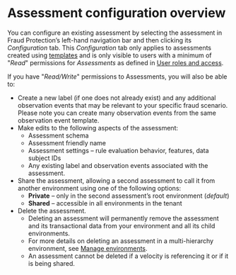 # Assessment configuration overview

You can configure an existing assessment by selecting the assessment in Fraud Protection’s left-hand navigation bar and then clicking its _Configuration_ tab.  This _Configuration_ tab only applies to assessments created using [templates](assessment-create-new.md#assessment-wizard-select-template) and is only visible to users with a minimum of "_Read_" permissions for _Assessments_ as defined in [User roles and access](https://learn.microsoft.com/en-us/dynamics365/fraud-protection/configure-user-access).

If you have "_Read/Write_" permissions to Assessments, you will also be able to:

- Create a new label (if one does not already exist) and any additional observation events that may be relevant to your specific fraud scenario. Please note you can create many observation events from the same observation event template.
- Make edits to the following aspects of the assessment:
  - Assessment schema
  - Assessment friendly name
  - Assessment settings – rule evaluation behavior, features, data subject IDs
  - Any existing label and observation events associated with the assessment.
- Share the assessment, allowing a second assessment to call it from another environment using one of the following options:
  - **Private** – only in the second assessment’s root environment (_default_)
  - **Shared** – accessible in all environments in the tenant
- Delete the assessment.
  - Deleting an assessment will permanently remove the assessment and its transactional data from your environment and all its child environments.
  - For more details on deleting an assessment in a multi-hierarchy environment, see [Manage environments](https://learn.microsoft.com/en-us/dynamics365/fraud-protection/manage-psp-environments).
  - An assessment cannot be deleted if a velocity is referencing it or if it is being shared.
